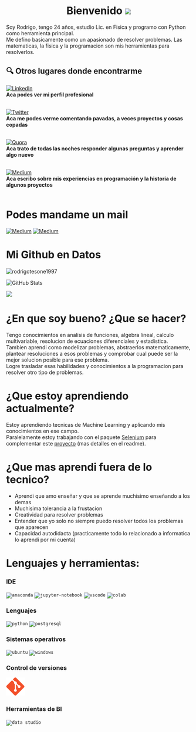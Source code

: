 <h1 align="center">Bienvenido <img src="https://github.com/TheDudeThatCode/TheDudeThatCode/blob/master/Assets/Hi.gif" width="30px"> </h1>

Soy Rodrigo, tengo 24 años, estudio Lic. en Fisica y programo con Python como herramienta principal.</br>
Me defino basicamente como un apasionado de resolver problemas. Las matematicas, la fisica y la programacion son mis herramientas para resolverlos.  

## 🔍 Otros lugares donde encontrarme
  <a href="https://www.linkedin.com/in/rodrigo-tesone" target="_blank"><img alt="LinkedIn" src="https://img.shields.io/badge/linkedin-%230077B5.svg?&style=for-the-badge&logo=linkedin&logoColor=white" /></a></br>
**Aca podes ver mi perfil profesional**</br></br>
  
  <a href="https://twitter.com/rodrigotesone97" target="_blank"><img alt="Twitter" src="https://img.shields.io/badge/Twitter-1DA1F2?style=for-the-badge&logo=twitter&logoColor=white" /></a></br>
  **Aca me podes verme comentando pavadas, a veces proyectos y cosas copadas** </br></br>
  
  <a href="https://es.quora.com/profile/Rodrigo-Tesone" target="_blank"><img alt="Quora" src="https://img.shields.io/badge/Quora-%23B92B27.svg?&style=for-the-badge&logo=Quora&logoColor=white" /></a></br>
  **Aca trato de todas las noches responder algunas preguntas y aprender algo nuevo**</br></br>
  
  <a href="https://medium.com/@rodrigotesone1997" target="_blank"><img alt="Medium" src="https://img.shields.io/badge/Medium-12100E?style=for-the-badge&logo=medium&logoColor=white" /></a></br>
  **Aca escribo sobre mis experiencias en programación y la historia de algunos proyectos**</br></br>

# Podes mandame un mail

  <a href="mailto:rodrigotesone1997@gmail.com" target="_blank"><img alt="Medium" src="https://img.shields.io/badge/Gmail-D14836?style=for-the-badge&logo=gmail&logoColor=white" /></a>
  <a href="mailto:rodrigotesone97@outlook.com.ar" target="_blank"><img alt="Medium" src="https://img.shields.io/badge/Microsoft_Outlook-0078D4?style=for-the-badge&logo=microsoft-outlook&logoColor=white" /></a>

# Mi Github en Datos

<p><img align="center" src="https://github-readme-stats.vercel.app/api/top-langs?username=rodrigotesone1997&show_icons=true&locale=en&layout=compact" alt="rodrigotesone1997" /></p>


<!--![Visitor Badge](https://visitor-badge.laobi.icu/badge?page_id=rodrigotesone1997)-->

![GitHub Stats](https://github-readme-stats.vercel.app/api?username=rodrigotesone1997&show_icons=true&theme=dark)

![](https://github-profile-summary-cards.vercel.app/api/cards/profile-details?username=rodrigotesone1997&theme=default)  

  
<!--<p align="center"> <img alt="GitHub last commit" src="https://img.shields.io/github/last-commit/rodrigotesone1997/notis_personalizadas?style=for-the-badge">    <img alt="GitHub followers" src="https://img.shields.io/github/followers/rodrigotesone1997?style=for-the-badge">    <img alt="GitHub contributors" src="https://img.shields.io/github/contributors/rodrigotesone1997/notis_personalizadas?style=for-the-badge">-->
  
# ¿En que soy bueno? ¿Que se hacer?

Tengo conocimientos en analisis de funciones, algebra lineal, calculo multivariable, resolucion de ecuaciones diferenciales y estadistica.</br>
Tambien aprendi como modelizar problemas, abstraerlos matematicamente, plantear resoluciones a esos problemas y comprobar cual puede ser la mejor solucion posible para ese problema.</br>
Logre trasladar esas habilidades y conocimientos a la programacion para resolver otro tipo de problemas.</br>

# ¿Que estoy aprendiendo actualmente?

Estoy aprendiendo tecnicas de Machine Learning y aplicando mis conocimientos en ese campo.</br>
Paralelamente estoy trabajando con el paquete [Selenium](https://selenium-python.readthedocs.io/) para complementar este [proyecto](https://github.com/rodrigotesone1997/Bot_Curso_Graty) (mas detalles en el readme).

# ¿Que mas aprendi fuera de lo tecnico?

- Aprendi que amo enseñar y que se aprende muchisimo enseñando a los demas
- Muchisima tolerancia a la frustacion
- Creatividad para resolver problemas
- Entender que yo solo no siempre puedo resolver todos los problemas que aparecen
- Capacidad autodidacta (practicamente todo lo relacionado a informatica lo aprendi por mi cuenta)


# Lenguajes y herramientas:

### IDE

<code><img height="50" src="https://d3b8hk1o42ev08.cloudfront.net/wp-content/uploads/2018/10/codepolitan_anaconda_700_350-image700x350-crop.png" alt="anaconda"></code>
<code><img height="50" src="https://empresas.blogthinkbig.com/wp-content/uploads/2019/03/Figura1LogoJupyter.png" alt="jupyter-notebook"></code>
<code><img height="50" src="https://azurecomcdn.azureedge.net/cvt-e59711d997ff74147dd7db5220a6ba86f8f46065ac1cb9d82b7a98727890278f/images/page/products/visual-studio-code/vscode-logo.png" alt="vscode"></code>
<code><img height="50" src="https://www.marketing-branding.com/wp-content/uploads/2020/07/google-colaboratory-colab-guia-completa.jpg" alt="colab"></code>

### Lenguajes

<code><img height="50" src="https://www.freecodecamp.org/espanol/news/content/images/size/w2000/2021/02/Python-language-1-.png" alt="python"></code>
<code><img height="50" src="https://alvaroperdiz.com/images/headers/postgresql.png" alt="postgresql"></code>

### Sistemas operativos

<code><img height="50" src="https://cdn.computerhoy.com/sites/navi.axelspringer.es/public/styles/1200/public/media/image/2014/02/31472-todo-ubuntu-que-es-que-podemos-esperar-este.jpg?itok=3Rn5Yhq9" alt="ubuntu"></code>
<code><img height="50" src="https://i.blogs.es/d66526/win10-64/1366_2000.jpg" alt="windows"></code>

### Control de versiones

<code><img height="50" src="https://raw.githubusercontent.com/devicons/devicon/master/icons/git/git-original.svg" alt="git"></code>

### Herramientas de BI

<code><img height="50" src="https://www.mdmarketingdigital.com/blog/wp-content/uploads/2019/06/Data-Studio-Stats-1200x700.png" alt="data studio"></code>

